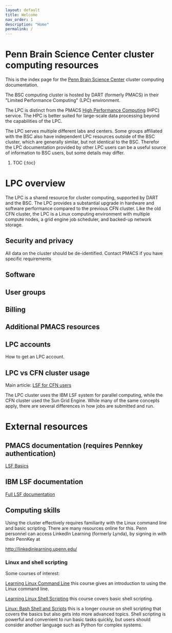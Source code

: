 ```yaml
---
layout: default
title: Welcome
nav_order: 1
description: "Home"
permalink: /
---
```


# Penn Brain Science Center cluster computing resources

This is the index page for the [Penn Brain Science
Center](https://pennbrain.upenn.edu) cluster computing documentation. 

The BSC computing cluster is hosted by DART (formerly PMACS) in their "Limited
Performance Computing" (LPC) environment. 

The LPC is distinct from the PMACS [High Performance Computing](https://www.med.upenn.edu/hpc/) (HPC) service. The
HPC is better suited for large-scale data processing beyond the capabilities of
the LPC. 

The LPC serves multiple different labs and centers. Some groups affiliated
with the BSC also have independent LPC resources outside of the BSC cluster,
which are generally similar, but not identical to the BSC. Therefor the LPC
documentation provided by other LPC users can be a useful source of information
to BSC users, but some details may differ.


1. TOC 
{:toc}

# LPC overview

The LPC is a shared resource for cluster computing, supported by DART and the
BSC. The LPC provides a substantial upgrade in hardware and software performance
compared to the previous CFN cluster. Like the old CFN cluster, the LPC is a
Linux computing environment with multiple compute nodes, a grid engine job
scheduler, and backed-up network storage. 

## Security and privacy

All data on the cluster should be de-identified. Contact PMACS if you have
specific requirements

## Software

## User groups

## Billing

## Additional PMACS resources


## LPC accounts

How to get an LPC account.

## LPC vs CFN cluster usage

Main article: [LSF for CFN users](/docs/clusterEnvironment/cfnToLPC.md)

The LPC cluster uses the IBM LSF system for parallel computing, while the CFN
cluster used the Sun Grid Engine. While many of the same concepts apply, there
are several differences in how jobs are submitted and run. 


# External resources


## PMACS documentation (requires Pennkey authentication)

[LSF Basics](https://wiki.pmacs.upenn.edu/public/LSF_Basics) 


## IBM LSF documentation

[Full LSF
documentation](https://www.ibm.com/support/knowledgecenter/en/SSWRJV_10.1.0/lsf_welcome/lsf_welcome.html)


## Computing skills

Using the cluster effectively requires familiarity with the Linux command line
and basic scripting. There are many resources online for this. Penn personnel
can access LinkedIn Learning (formerly Lynda), by signing in with their PennKey at

http://linkedinlearning.upenn.edu/


### Linux and shell scripting

Some courses of interest:

[Learning Linux Command
Line](https://www.linkedin.com/learning/learning-linux-command-line-2) this
course gives an introduction to using the Linux command line.

[Learning Linux Shell
Scripting](https://www.linkedin.com/learning/learning-linux-shell-scripting-2018)
this course covers basic shell scripting.

[Linux: Bash Shell and
Scripts](https://www.linkedin.com/learning/linux-bash-shell-and-scripts) this is
a longer course on shell scripting that covers the basics but also gets into
more advanced topics. Shell scripting is powerful and convenient to run basic
tasks quickly, but users should consider another language such as Python for
complex systems. 